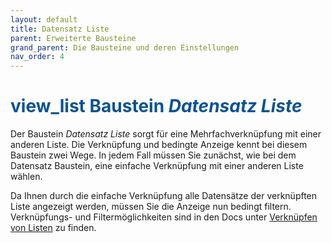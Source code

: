 ```yaml
---
layout: default
title: Datensatz Liste
parent: Erweiterte Bausteine
grand_parent: Die Bausteine und deren Einstellungen
nav_order: 4
---
```


# <span style="color:#0b5394"><span class="material-icons">view_list</span> **Baustein *Datensatz Liste***</span>

Der Baustein *Datensatz Liste* sorgt für eine Mehrfachverknüpfung mit einer anderen Liste.
Die Verknüpfung und bedingte Anzeige kennt bei diesem Baustein zwei Wege.
In jedem Fall müssen Sie zunächst, wie bei dem Datensatz Baustein, 
eine einfache Verknüpfung mit einer anderen Liste wählen.

Da Ihnen durch die einfache Verknüpfung alle Datensätze der verknüpften Liste angezeigt werden, müssen Sie
die Anzeige nun bedingt filtern. Verknüpfungs- und Filtermöglichkeiten sind in den Docs unter
[Verknüpfen von Listen](/docs/link-lists.html)
zu finden.